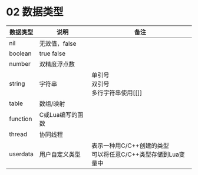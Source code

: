 # 02 数据类型

| 数据类型 | 说明             | 备注                                                         |
| -------- | ---------------- | ------------------------------------------------------------ |
| nil      | 无效值，false    |                                                              |
| boolean  | true false       |                                                              |
| number   | 双精度浮点数     |                                                              |
| string   | 字符串           | 单引号<br />双引号<br />多行字符串使用[[]]                   |
| table    | 数组/映射        |                                                              |
| function | C或Lua编写的函数 |                                                              |
| thread   | 协同线程         |                                                              |
| userdata | 用户自定义类型   | 表示一种用C/C++创建的类型<br />可以将任意C/C++类型存储到Lua变量中 |